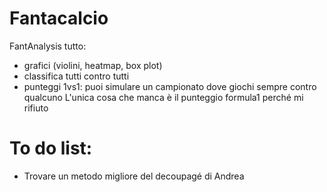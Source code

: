 # Fantacalcio
FantAnalysis tutto:
  - grafici (violini, heatmap, box plot)
  - classifica tutti contro tutti
  - punteggi 1vs1: puoi simulare un campionato dove giochi sempre contro qualcuno
L'unica cosa che manca è il punteggio formula1 perché mi rifiuto

# To do list:
- Trovare un metodo migliore del decoupagé di Andrea
